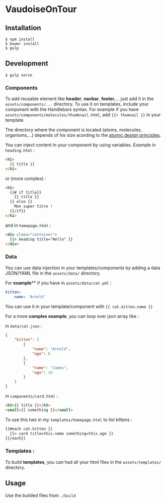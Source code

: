 # VaudoiseOnTour

## Installation

````shell
$ npm install
$ bower install
$ gulp
````

## Development

````shell
$ gulp serve
````

### Components

To add reusable element like **header**, **navbar**, **footer**,... just add it in the `assets/components/...` directory. To use it on templates, include your component with the Handlebars syntax. For example if you have `assets/components/molecules/thumbnail.html`, add `{{> thumnail }}` in your template.

The directory where the component is located (atoms, molecules, organisms,...) depends of his size acording to the [atomic design principles](http://bradfrost.com/blog/post/atomic-web-design/).

You can inject content in your component by using variables. Example in `heading.html` :

````html
<h1>
  {{ title }}
</h1>
````

or (more complex) :

````html
<h1>
  {{# if title}}
    {{ title }}
  {{ else }}
    Mon super titre !
  {{/if}}
</h1>
````

and in `homepage.html` :

````html
<div class="container">
  {{> heading title="Hello" }}
</div>
````

### Data

You can use data injection in your templates/components by adding a data JSON/YAML file in the `assets/data/` directory.

For **example**** if you have in `assets/data/cat.yml` :

````yml
kitten:
    name: 'Arnold'
````

You can use it in your template/component with `{{ cat.kitten.name }}`

For a more **complex example**, you can loop over json array like :

in `data/cat.json` :

````json
{
    "kitten": [
        {
            "name": "Arnold",
            "age": 8
        },
        {
            "name": "James",
            "age": 19
        }
    ]
}
````

in `components/card.html` :

````html
<h3>{{ title }}</h3>
<small>{{ something }}</small>
````

To use this two in my `templates/homepage.html` to list kittens :

````html
{{#each cat.kitten }}
  {{> card title=this.name something=this.age }}
{{/each}}
````

### Templates :

To build **templates**, you can had all your html files in the `assets/templates/` directory.

## Usage

Use the builded files from `./build`

